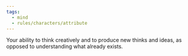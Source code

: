 ```yaml
---
tags:
  - mind
  - rules/characters/attribute
---
```

Your ability to think creatively and to produce new thinks and ideas, as opposed to understanding what already exists.